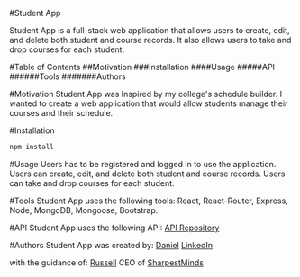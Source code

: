 #Student App

Student App is a full-stack web application that allows users to create, edit, and delete both student and course records. It also allows users to take and drop courses for each student.

#Table of Contents
##Motivation
###Installation
####Usage
#####API
######Tools
#######Authors

#Motivation
Student App was Inspired by my college's schedule builder. I wanted to create a web application that would allow students manage their courses and their schedule.

#Installation

```bash
npm install
```

#Usage
Users has to be registered and logged in to use the application.
Users can create, edit, and delete both student and course records.
Users can take and drop courses for each student.

#Tools
Student App uses the following tools:
React, React-Router, Express, Node, MongoDB, Mongoose, Bootstrap.

#API
Student App uses the following API:
[API Repository](https://github.com/Daniel-olaO/StudentAPI-nodeJs)

#Authors
Student App was created by:
[Daniel](https://github.com/Daniel-olaO)
[LinkedIn](https://www.linkedin.com/in/daniel-adedeji-1a996220a/)

with the guidance of:
[Russell](https://github.com/Russell-Pollari)
CEO of [SharpestMinds](https://www.sharpestminds.com/)
